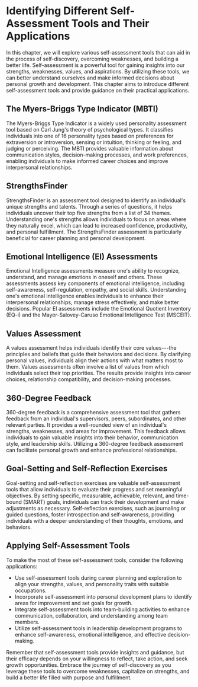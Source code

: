 Identifying Different Self-Assessment Tools and Their Applications
=============================================================================

In this chapter, we will explore various self-assessment tools that can aid in the process of self-discovery, overcoming weaknesses, and building a better life. Self-assessment is a powerful tool for gaining insights into our strengths, weaknesses, values, and aspirations. By utilizing these tools, we can better understand ourselves and make informed decisions about personal growth and development. This chapter aims to introduce different self-assessment tools and provide guidance on their practical applications.

The Myers-Briggs Type Indicator (MBTI)
--------------------------------------

The Myers-Briggs Type Indicator is a widely used personality assessment tool based on Carl Jung's theory of psychological types. It classifies individuals into one of 16 personality types based on preferences for extraversion or introversion, sensing or intuition, thinking or feeling, and judging or perceiving. The MBTI provides valuable information about communication styles, decision-making processes, and work preferences, enabling individuals to make informed career choices and improve interpersonal relationships.

StrengthsFinder
---------------

StrengthsFinder is an assessment tool designed to identify an individual's unique strengths and talents. Through a series of questions, it helps individuals uncover their top five strengths from a list of 34 themes. Understanding one's strengths allows individuals to focus on areas where they naturally excel, which can lead to increased confidence, productivity, and personal fulfillment. The StrengthsFinder assessment is particularly beneficial for career planning and personal development.

Emotional Intelligence (EI) Assessments
---------------------------------------

Emotional Intelligence assessments measure one's ability to recognize, understand, and manage emotions in oneself and others. These assessments assess key components of emotional intelligence, including self-awareness, self-regulation, empathy, and social skills. Understanding one's emotional intelligence enables individuals to enhance their interpersonal relationships, manage stress effectively, and make better decisions. Popular EI assessments include the Emotional Quotient Inventory (EQ-i) and the Mayer-Salovey-Caruso Emotional Intelligence Test (MSCEIT).

Values Assessment
-----------------

A values assessment helps individuals identify their core values---the principles and beliefs that guide their behaviors and decisions. By clarifying personal values, individuals align their actions with what matters most to them. Values assessments often involve a list of values from which individuals select their top priorities. The results provide insights into career choices, relationship compatibility, and decision-making processes.

360-Degree Feedback
-------------------

360-degree feedback is a comprehensive assessment tool that gathers feedback from an individual's supervisors, peers, subordinates, and other relevant parties. It provides a well-rounded view of an individual's strengths, weaknesses, and areas for improvement. This feedback allows individuals to gain valuable insights into their behavior, communication style, and leadership skills. Utilizing a 360-degree feedback assessment can facilitate personal growth and enhance professional relationships.

Goal-Setting and Self-Reflection Exercises
------------------------------------------

Goal-setting and self-reflection exercises are valuable self-assessment tools that allow individuals to evaluate their progress and set meaningful objectives. By setting specific, measurable, achievable, relevant, and time-bound (SMART) goals, individuals can track their development and make adjustments as necessary. Self-reflection exercises, such as journaling or guided questions, foster introspection and self-awareness, providing individuals with a deeper understanding of their thoughts, emotions, and behaviors.

Applying Self-Assessment Tools
------------------------------

To make the most of these self-assessment tools, consider the following applications:

* Use self-assessment tools during career planning and exploration to align your strengths, values, and personality traits with suitable occupations.
* Incorporate self-assessment into personal development plans to identify areas for improvement and set goals for growth.
* Integrate self-assessment tools into team-building activities to enhance communication, collaboration, and understanding among team members.
* Utilize self-assessment tools in leadership development programs to enhance self-awareness, emotional intelligence, and effective decision-making.

Remember that self-assessment tools provide insights and guidance, but their efficacy depends on your willingness to reflect, take action, and seek growth opportunities. Embrace the journey of self-discovery as you leverage these tools to overcome weaknesses, capitalize on strengths, and build a better life filled with purpose and fulfillment.
